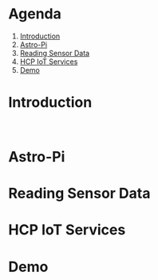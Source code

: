 # Agenda

1. [Introduction](#/2)
1. [Astro-Pi](#/3)
1. [Reading Sensor Data](#/4)
1. [HCP IoT Services](#/5)
1. [Demo](#/6)



# Introduction
<img data-src="images/iss.jpg">
<img data-src="images/astropi.jpg">
<img data-src="images/AstroPi-ISS.png">



# Astro-Pi


# Reading Sensor Data



# HCP IoT Services



# Demo